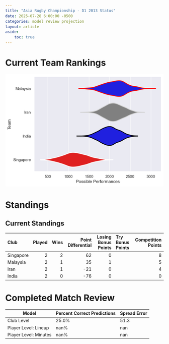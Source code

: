 ```yaml
---  
title: "Asia Rugby Championship - D1 2013 Status"  
date: 2025-07-28 6:00:00 -0500  
categories: model review projection  
layout: article  
aside:  
    toc: true  
---
```

# Current Team Rankings


![Club Rankings](plots/rankings_Asia_Rugby_Championship_-_D1_2013.png)
# Standings

## Current Standings


| Club      |   Played |   Wins |   Point Differential |   Losing Bonus Points | Try Bonus Points   |   Competition Points |
|:----------|---------:|-------:|---------------------:|----------------------:|:-------------------|---------------------:|
| Singapore |        2 |      2 |                   62 |                     0 |                    |                    8 |
| Malaysia  |        2 |      1 |                   35 |                     1 |                    |                    5 |
| Iran      |        2 |      1 |                  -21 |                     0 |                    |                    4 |
| India     |        2 |      0 |                  -76 |                     0 |                    |                    0 |



# Completed Match Review


| Model | Percent Correct Predictions | Spread Error |
| ------ | ------ | ------ |
| Club Level | 25.0% | 51.3 |
| Player Level: Lineup | nan% | nan |
| Player Level: Minutes | nan% | nan |

